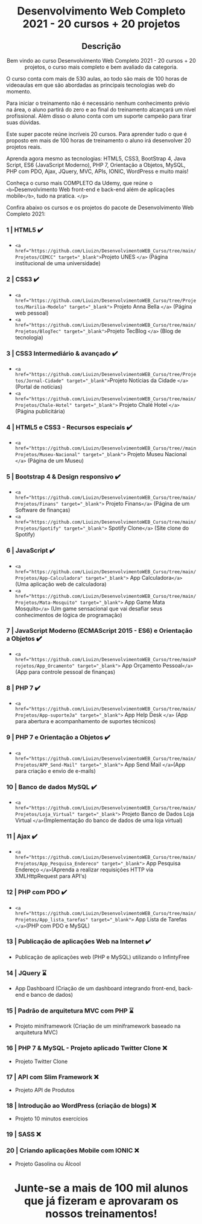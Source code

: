 <h1 align="center"> Desenvolvimento Web Completo 2021 - 20 cursos + 20 projetos </h1>

<h2 align="center"> Descrição </h2>
<p align="center">Bem vindo ao curso Desenvolvimento Web Completo 2021 - 20 cursos + 20 projetos, o curso mais completo e bem avaliado da categoria.

O curso conta com mais de 530 aulas, ao todo são mais de 100 horas de videoaulas em que são abordadas as principais tecnologias web do momento.

Para iniciar o treinamento não é necessário nenhum conhecimento prévio na área, o aluno partirá do zero e ao final do treinamento alcançará um nível profissional. Além disso o aluno conta com um suporte campeão para tirar suas dúvidas.

Este super pacote reúne incríveis 20 cursos. Para aprender tudo o que é proposto em mais de 100 horas de treinamento o aluno irá desenvolver 20 projetos reais.

Aprenda agora mesmo as tecnologias: HTML5, CSS3, BootStrap 4, Java Script, ES6 (JavaScript Moderno), PHP 7, Orientação a Objetos, MySQL, PHP com PDO, Ajax, JQuery, MVC, APIs, IONIC, WordPress e muito mais!

Conheça o curso mais COMPLETO da Udemy, que reúne o `<b>`Desenvolvimento Web front-end e back-end além de aplicações mobile`</b>`, tudo na pratica. `</p>`

Confira abaixo os cursos e os projetos do pacote de Desenvolvimento Web Completo 2021:

### 1 | HTML5  ✔️

- `<a href="https://github.com/Liuizn/DesenvolvimentoWEB_Curso/tree/main/Projetos/CEMCC" target="_blank">`Projeto UNES `</a>` (Página institucional de uma universidade)

### 2 | CSS3  ✔️

- `<a href="https://github.com/Liuizn/DesenvolvimentoWEB_Curso/tree/Projetos/Marilia-Modelo" target="_blank">` Projeto Anna Bella `</a>` (Página web pessoal)
- `<a href="https://github.com/Liuizn/DesenvolvimentoWEB_Curso/tree/main/Projetos/BlogTec" target="_blank">`Projeto TecBlog `</a>` (Blog de tecnologia)

### 3 | CSS3 Intermediário & avançado ✔️

- `<a href="https://github.com/Liuizn/DesenvolvimentoWEB_Curso/tree/Projetos/Jornal-Cidade" target="_blank">`Projeto Notícias da Cidade `</a>` (Portal de notícias)
- `<a href="https://github.com/Liuizn/DesenvolvimentoWEB_Curso/tree/main/Projetos/Chale-Hotel" target="_blank">` Projeto Chalé Hotel `</a>` (Página publicitária)

### 4 | HTML5 e CSS3 - Recursos especiais ✔️

- `<a href="https://github.com/Liuizn/DesenvolvimentoWEB_Curso/tree//mainProjetos/Museu-Nacional" target="_blank">` Projeto Museu Nacional `</a>` (Página de um Museu)

### 5 | Bootstrap 4 & Design responsivo ✔️

- `<a href="https://github.com/Liuizn/DesenvolvimentoWEB_Curso/tree/main/Projetos/Finans" target="_blank">` Projeto Finans`</a>` (Página de um Software de finanças)
- `<a href="https://github.com/Liuizn/DesenvolvimentoWEB_Curso/tree/main/Projetos/Spotify" target="_blank">` Spotify Clone`</a>` (Site clone do Spotify)

### 6 | JavaScript ✔️

- `<a href="https://github.com/Liuizn/DesenvolvimentoWEB_Curso/tree/main/Projetos/App-Calculadora" target="_blank">` App Calculadora`</a>` (Uma aplicação web de calculadora)
- `<a href="https://github.com/Liuizn/DesenvolvimentoWEB_Curso/tree/main/Projetos/Mata-Mosquito" target="_blank">` App Game Mata Mosquito`</a>` (Um game sensacional que vai desafiar seus conhecimentos de lógica de programação)

### 7 | JavaScript Moderno (ECMAScript 2015 - ES6) e Orientação a Objetos ✔️

- `<a href="https://github.com/Liuizn/DesenvolvimentoWEB_Curso/tree/mainProjetos/App_Orcamento" target="_blank">` App Orçamento Pessoal`</a>` (App para controle pessoal de finanças)

### 8 | PHP 7 ✔️

- `<a href="https://github.com/Liuizn/DesenvolvimentoWEB_Curso/tree/main/Projetos/App-suporteJa" target="_blank">` App Help Desk `</a>` (App para abertura e acompanhamento de suportes técnicos)

### 9 | PHP 7 e Orientação a Objetos ✔️

- `<a href="https://github.com/Liuizn/DesenvolvimentoWEB_Curso/tree/main/Projetos/APP_Send-Mail" target="_blank">` App Send Mail `</a>`(App para criação e envio de e-mails)

### 10 | Banco de dados MySQL ✔️

- `<a href="https://github.com/Liuizn/DesenvolvimentoWEB_Curso/tree/main/Projetos/Loja_Virtual" target="_blank">` Projeto Banco de Dados Loja Virtual `</a>`(Implementação do banco de dados de uma loja virtual)

### 11 | Ajax ✔️

- `<a href="https://github.com/Liuizn/DesenvolvimentoWEB_Curso/tree/main/Projetos/App_Pesquisa_Endereco" target="_blank">` App Pesquisa Endereço `</a>`(Aprenda a realizar requisições HTTP via XMLHttpRequest para API's)

### 12 | PHP com PDO ✔️

- `<a href="https://github.com/Liuizn/DesenvolvimentoWEB_Curso/tree/main/Projetos/App_lista_tarefas" target="_blank">` App Lista de Tarefas `</a>`(PHP com PDO e MySQL)

### 13 | Publicação de aplicações Web na Internet ✔️

- Publicação de aplicações web (PHP e MySQL) utilizando o InfintyFree

### 14 | JQuery ⌛️

- App Dashboard (Criação de um dashboard integrando front-end, back-end e banco de dados)

### 15 | Padrão de arquitetura MVC com PHP ⌛️

- Projeto miniframework (Criação de um miniframework baseado na arquitetura MVC)

### 16 | PHP 7 & MySQL - Projeto aplicado Twitter Clone ❌

- Projeto Twitter Clone

### 17 | API com Slim Framework ❌

- Projeto API de Produtos

### 18 | Introdução ao WordPress (criação de blogs) ❌

- Projeto 10 minutos exercícios

### 19 | SASS ❌

### 20 | Criando aplicações Mobile com IONIC ❌

- Projeto Gasolina ou Álcool

<h1 align="center"> Junte-se a mais de 100 mil alunos que já fizeram e aprovaram os nossos treinamentos! </h1>

